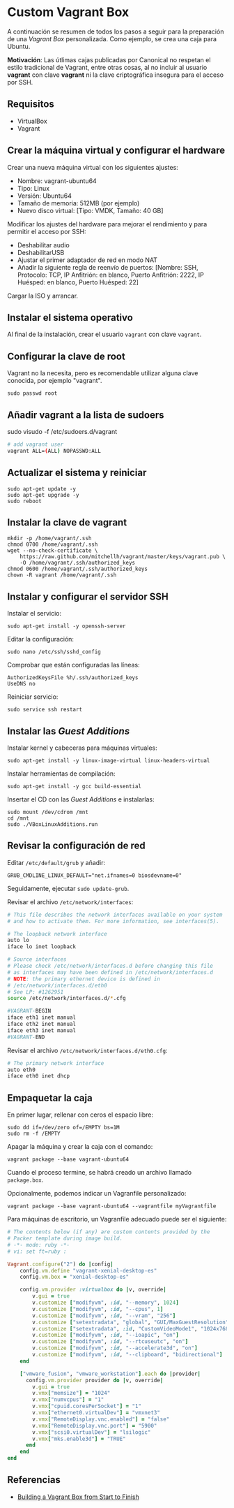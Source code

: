 # Custom Vagrant Box

A continuación se resumen de todos los pasos a seguir para la preparación de una *Vagrant Box* personalizada. Como ejemplo, se crea una caja para Ubuntu.

**Motivación**: Las útlimas cajas publicadas por Canonical no respetan el estilo tradicional de Vagrant, entre otras cosas, al no incluir al usuario **vagrant** con clave **vagrant** ni la clave criptográfica insegura para el acceso por SSH.

## Requisitos

- VirtualBox
- Vagrant

## Crear la máquina virtual y configurar el hardware

Crear una nueva máquina virtual con los siguientes ajustes:

* Nombre: vagrant-ubuntu64
* Tipo: Linux
* Versión: Ubuntu64
* Tamaño de memoria: 512MB (por ejemplo)
* Nuevo disco virtual: [Tipo: VMDK, Tamaño: 40 GB]

Modificar los ajustes del hardware para mejorar el rendimiento y para permitir el acceso por SSH:

* Deshabilitar audio
* DeshabilitarUSB
* Ajustar el primer adaptador de red en modo NAT
* Añadir la siguiente regla de reenvío de puertos: [Nombre: SSH, Protocolo: TCP, IP Anfitrión: en blanco, Puerto Anfitrión: 2222, IP Huésped: en blanco, Puerto Huésped: 22]

Cargar la ISO y arrancar.

## Instalar el sistema operativo

Al final de la instalación, crear el usuario `vagrant` con clave `vagrant`.

## Configurar la clave de root

Vagrant no la necesita, pero es recomendable utilizar alguna clave conocida, por ejemplo "vagrant".

~~~
sudo passwd root
~~~

## Añadir vagrant a la lista de sudoers

sudo visudo -f /etc/sudoers.d/vagrant

~~~.sh
# add vagrant user
vagrant ALL=(ALL) NOPASSWD:ALL
~~~

## Actualizar el sistema y reiniciar

~~~
sudo apt-get update -y
sudo apt-get upgrade -y
sudo reboot
~~~

## Instalar la clave de vagrant

~~~
mkdir -p /home/vagrant/.ssh
chmod 0700 /home/vagrant/.ssh
wget --no-check-certificate \
    https://raw.github.com/mitchellh/vagrant/master/keys/vagrant.pub \
    -O /home/vagrant/.ssh/authorized_keys
chmod 0600 /home/vagrant/.ssh/authorized_keys
chown -R vagrant /home/vagrant/.ssh
~~~

## Instalar y configurar el servidor SSH

Instalar el servicio:

~~~
sudo apt-get install -y openssh-server
~~~

Editar la configuración:

~~~
sudo nano /etc/ssh/sshd_config
~~~

Comprobar que están configuradas las líneas:

~~~
AuthorizedKeysFile %h/.ssh/authorized_keys
UseDNS no
~~~

Reiniciar servicio:

~~~
sudo service ssh restart
~~~

## Instalar las *Guest Additions*

Instalar kernel y cabeceras para máquinas virtuales:

~~~
sudo apt-get install -y linux-image-virtual linux-headers-virtual
~~~

Instalar herramientas de compilación:

~~~
sudo apt-get install -y gcc build-essential
~~~

Insertar el CD con las *Guest Additions* e instalarlas:

~~~
sudo mount /dev/cdrom /mnt 
cd /mnt
sudo ./VBoxLinuxAdditions.run
~~~

## Revisar la configuración de red

Editar `/etc/default/grub` y añadir:

~~~
GRUB_CMDLINE_LINUX_DEFAULT="net.ifnames=0 biosdevname=0"
~~~

Seguidamente, ejecutar `sudo update-grub`.

Revisar el archivo `/etc/network/interfaces`:

~~~.sh
# This file describes the network interfaces available on your system
# and how to activate them. For more information, see interfaces(5).

# The loopback network interface
auto lo
iface lo inet loopback

# Source interfaces
# Please check /etc/network/interfaces.d before changing this file
# as interfaces may have been defined in /etc/network/interfaces.d
# NOTE: the primary ethernet device is defined in
# /etc/network/interfaces.d/eth0
# See LP: #1262951
source /etc/network/interfaces.d/*.cfg

#VAGRANT-BEGIN
iface eth1 inet manual
iface eth2 inet manual
iface eth3 inet manual
#VAGRANT-END
~~~

Revisar el archivo `/etc/network/interfaces.d/eth0.cfg`:

~~~.sh
# The primary network interface
auto eth0
iface eth0 inet dhcp
~~~

## Empaquetar la caja

En primer lugar, rellenar con ceros el espacio libre:

~~~
sudo dd if=/dev/zero of=/EMPTY bs=1M
sudo rm -f /EMPTY
~~~

Apagar la máquina y crear la caja con el comando:

~~~
vagrant package --base vagrant-ubuntu64
~~~

Cuando el proceso termine, se habrá creado un archivo llamado `package.box`.

Opcionalmente, podemos indicar un Vagranfile personalizado:

~~~
vagrant package --base vagrant-ubuntu64 --vagrantfile myVagrantfile
~~~

Para máquinas de escritorio, un Vagranfile adecuado puede ser el siguiente:

~~~.rb
# The contents below (if any) are custom contents provided by the
# Packer template during image build.
# -*- mode: ruby -*-
# vi: set ft=ruby :

Vagrant.configure("2") do |config|
    config.vm.define "vagrant-xenial-desktop-es"
    config.vm.box = "xenial-desktop-es"

    config.vm.provider :virtualbox do |v, override|
        v.gui = true
        v.customize ["modifyvm", :id, "--memory", 1024]
        v.customize ["modifyvm", :id, "--cpus", 1]
        v.customize ["modifyvm", :id, "--vram", "256"]
        v.customize ["setextradata", "global", "GUI/MaxGuestResolution", "any"]
        v.customize ["setextradata", :id, "CustomVideoMode1", "1024x768x32"]
        v.customize ["modifyvm", :id, "--ioapic", "on"]
        v.customize ["modifyvm", :id, "--rtcuseutc", "on"]
        v.customize ["modifyvm", :id, "--accelerate3d", "on"]
        v.customize ["modifyvm", :id, "--clipboard", "bidirectional"]
    end

    ["vmware_fusion", "vmware_workstation"].each do |provider|
      config.vm.provider provider do |v, override|
        v.gui = true
        v.vmx["memsize"] = "1024"
        v.vmx["numvcpus"] = "1"
        v.vmx["cpuid.coresPerSocket"] = "1"
        v.vmx["ethernet0.virtualDev"] = "vmxnet3"
        v.vmx["RemoteDisplay.vnc.enabled"] = "false"
        v.vmx["RemoteDisplay.vnc.port"] = "5900"
        v.vmx["scsi0.virtualDev"] = "lsilogic"
        v.vmx["mks.enable3d"] = "TRUE"
      end
    end
end
~~~


## Referencias

- [Building a Vagrant Box from Start to Finish](https://blog.engineyard.com/2014/building-a-vagrant-box)

